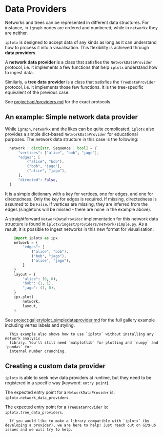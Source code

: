 # Data Providers
Networks and trees can be represented in different data structures. For instance, in `igraph` nodes are ordered and numbered, while in `networkx` they are neither.

`iplotx` is designed to accept data of any kinds as long as it can understand how to
process it into a visualisation. This flexibility is achieved through **data providers**.

A **network data provider** is a class that satisfies the `NetworkDataProvider` protocol, i.e. it implements a few functions that help `iplotx` understand how to ingest
data.

Similarly, a **tree data provider** is a class that satisfies the `TreeDataProvider` protocol, i.e. it implements those few functions. It is the tree-specific equivalent of the previous case.

See <project:api/providers.md> for the exact protocols.

## An example: Simple network data provider
While `igraph`, `networkx` and the likes can be quite complicated, `iplotx` also provides a simple dict-based `NetworkDataProvider` for educational purposes. The network data structure in this case is the following:

```python
  network : dict[str, Sequence | bool] = {
      "vertices": ["alice", "bob", "jago"],
      "edges": [
          ("alice", "bob"),
          ("bob", "jago"),
          ("alice", "jago"),
      ],
      "directed": False,
  }
```

It is a simple dictionary with a key for vertices, one for edges, and one for directedness. Only the key for edges is required. If missing, directedness is assumed to be `False`. If vertices are missing, they are inferred from the edges (singletons will be missed - there are none in the example above).


A straightforward `NetworkDataProvider` implementation for this network data structure is found in `iplotx/ingest/providers/network/simple.py`. As a result, it is possible to ingest networks in this new format for visualisation:

```python
    import iplotx as ipx
    network = {
        "edges": [
            ("alice", "bob"),
            ("bob", "jago"),
            ("alice", "jago"),
        ]
    }
    layout = {
        "alice": (0, 0),
        "bob": (1, 1),
        "jago": (1, 0),
    }
    ipx.plot(
        network,
        layout,
    )
```

See <project:gallery/plot_simpledataprovider.md> for the full gallery example including vertex labels and styling.

```{tip}
  This example also shows how to use `iplotx` without installing any network analysis
  library. You'll still need `matplotlib` for plotting and `numpy` and `pandas` for
  internal number crunching.
```


## Creating a custom data provider
`iplotx` is able to seek new data providers at runtime, but they need to be registered in a specific way (keyword: `entry point`).

The expected entry point for a `NetworkDataProvider` is: `iplotx.network_data_providers`.

The expected entry point for a `TreeDataProvider` is: `iplotx.tree_data_providers`.

```{note}
  If you would like to make a library compatible with `iplotx` (by developing a provider), we are here to help! Just reach out on GitHub issues and we will try to help.
```
